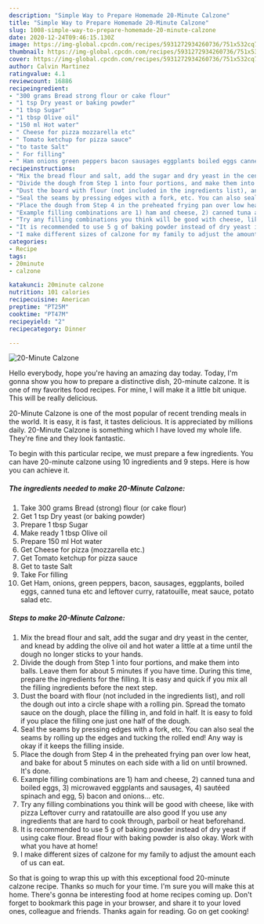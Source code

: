 ```yaml
---
description: "Simple Way to Prepare Homemade 20-Minute Calzone"
title: "Simple Way to Prepare Homemade 20-Minute Calzone"
slug: 1008-simple-way-to-prepare-homemade-20-minute-calzone
date: 2020-12-24T09:46:15.130Z
image: https://img-global.cpcdn.com/recipes/5931272934260736/751x532cq70/20-minute-calzone-recipe-main-photo.jpg
thumbnail: https://img-global.cpcdn.com/recipes/5931272934260736/751x532cq70/20-minute-calzone-recipe-main-photo.jpg
cover: https://img-global.cpcdn.com/recipes/5931272934260736/751x532cq70/20-minute-calzone-recipe-main-photo.jpg
author: Calvin Martinez
ratingvalue: 4.1
reviewcount: 16886
recipeingredient:
- "300 grams Bread strong flour or cake flour"
- "1 tsp Dry yeast or baking powder"
- "1 tbsp Sugar"
- "1 tbsp Olive oil"
- "150 ml Hot water"
- " Cheese for pizza mozzarella etc"
- " Tomato ketchup for pizza sauce"
- "to taste Salt"
- " For filling"
- " Ham onions green peppers bacon sausages eggplants boiled eggs canned tuna etc and leftover curry ratatouille meat sauce potato salad etc"
recipeinstructions:
- "Mix the bread flour and salt, add the sugar and dry yeast in the center, and knead by adding the olive oil and hot water a little at a time until the dough no longer sticks to your hands."
- "Divide the dough from Step 1 into four portions, and make them into balls. Leave them for about 5 minutes if you have time. During this time, prepare the ingredients for the filling. It is easy and quick if you mix all the filling ingredients before the next step."
- "Dust the board with flour (not included in the ingredients list), and roll the dough out into a circle shape with a rolling pin. Spread the tomato sauce on the dough, place the filling in, and fold in half. It is easy to fold if you place the filling one just one half of the dough."
- "Seal the seams by pressing edges with a fork, etc. You can also seal the seams by rolling up the edges and tucking the rolled end! Any way is okay if it keeps the filling inside."
- "Place the dough from Step 4 in the preheated frying pan over low heat, and bake for about 5 minutes on each side with a lid on until browned. It&#39;s done."
- "Example filling combinations are 1) ham and cheese, 2) canned tuna and boiled eggs, 3) microwaved eggplants and sausages, 4) sautéed spinach and egg, 5) bacon and onions... etc."
- "Try any filling combinations you think will be good with cheese, like with pizza Leftover curry and ratatouille are also good If you use any ingredients that are hard to cook through, parboil or heat beforehand."
- "It is recommended to use 5 g of baking powder instead of dry yeast if using cake flour. Bread flour with baking powder is also okay. Work with what you have at home!"
- "I make different sizes of calzone for my family to adjust the amount each of us can eat."
categories:
- Recipe
tags:
- 20minute
- calzone

katakunci: 20minute calzone 
nutrition: 101 calories
recipecuisine: American
preptime: "PT25M"
cooktime: "PT47M"
recipeyield: "2"
recipecategory: Dinner

---
```



![20-Minute Calzone](https://img-global.cpcdn.com/recipes/5931272934260736/751x532cq70/20-minute-calzone-recipe-main-photo.jpg)

Hello everybody, hope you're having an amazing day today. Today, I'm gonna show you how to prepare a distinctive dish, 20-minute calzone. It is one of my favorites food recipes. For mine, I will make it a little bit unique. This will be really delicious.

20-Minute Calzone is one of the most popular of recent trending meals in the world. It is easy, it is fast, it tastes delicious. It is appreciated by millions daily. 20-Minute Calzone is something which I have loved my whole life. They're fine and they look fantastic.




To begin with this particular recipe, we must prepare a few ingredients. You can have 20-minute calzone using 10 ingredients and 9 steps. Here is how you can achieve it.

<!--inarticleads1-->

##### The ingredients needed to make 20-Minute Calzone:

1. Take 300 grams Bread (strong) flour (or cake flour)
1. Get 1 tsp Dry yeast (or baking powder)
1. Prepare 1 tbsp Sugar
1. Make ready 1 tbsp Olive oil
1. Prepare 150 ml Hot water
1. Get  Cheese for pizza (mozzarella etc.)
1. Get  Tomato ketchup for pizza sauce
1. Get to taste Salt
1. Take  For filling
1. Get  Ham, onions, green peppers, bacon, sausages, eggplants, boiled eggs, canned tuna etc and leftover curry, ratatouille, meat sauce, potato salad etc.




<!--inarticleads2-->

##### Steps to make 20-Minute Calzone:

1. Mix the bread flour and salt, add the sugar and dry yeast in the center, and knead by adding the olive oil and hot water a little at a time until the dough no longer sticks to your hands.
1. Divide the dough from Step 1 into four portions, and make them into balls. Leave them for about 5 minutes if you have time. During this time, prepare the ingredients for the filling. It is easy and quick if you mix all the filling ingredients before the next step.
1. Dust the board with flour (not included in the ingredients list), and roll the dough out into a circle shape with a rolling pin. Spread the tomato sauce on the dough, place the filling in, and fold in half. It is easy to fold if you place the filling one just one half of the dough.
1. Seal the seams by pressing edges with a fork, etc. You can also seal the seams by rolling up the edges and tucking the rolled end! Any way is okay if it keeps the filling inside.
1. Place the dough from Step 4 in the preheated frying pan over low heat, and bake for about 5 minutes on each side with a lid on until browned. It&#39;s done.
1. Example filling combinations are 1) ham and cheese, 2) canned tuna and boiled eggs, 3) microwaved eggplants and sausages, 4) sautéed spinach and egg, 5) bacon and onions... etc.
1. Try any filling combinations you think will be good with cheese, like with pizza Leftover curry and ratatouille are also good If you use any ingredients that are hard to cook through, parboil or heat beforehand.
1. It is recommended to use 5 g of baking powder instead of dry yeast if using cake flour. Bread flour with baking powder is also okay. Work with what you have at home!
1. I make different sizes of calzone for my family to adjust the amount each of us can eat.




So that is going to wrap this up with this exceptional food 20-minute calzone recipe. Thanks so much for your time. I'm sure you will make this at home. There's gonna be interesting food at home recipes coming up. Don't forget to bookmark this page in your browser, and share it to your loved ones, colleague and friends. Thanks again for reading. Go on get cooking!
